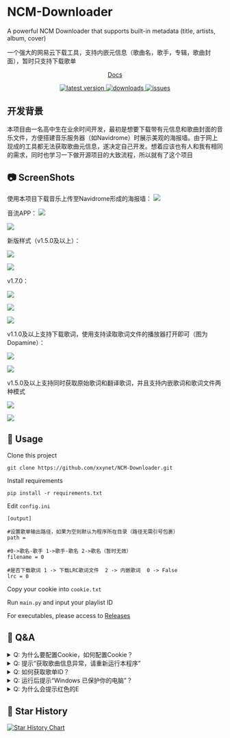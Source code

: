 # NCM-Downloader
A powerful NCM Downloader that supports built-in metadata (title, artists, album, cover)

一个强大的网易云下载工具，支持内嵌元信息（歌曲名，歌手，专辑，歌曲封面），暂时只支持下载歌单

<div align="center">

[Docs](https://ncm.xuxiny.top)

<a href="https://github.com/xxynet/NCM-Downloader/releases">
    <img src="https://img.shields.io/github/v/release/xxynet/NCM-Downloader" alt="latest version" />
  </a>

<a href="https://github.com/xxynet/NCM-Downloader/releases">
    <img src="https://img.shields.io/github/downloads/xxynet/NCM-Downloader/total" alt="downloads" />
  </a>

<a href="https://github.com/xxynet/NCM-Downloader/issues">
    <img src="https://img.shields.io/github/issues/xxynet/NCM-Downloader" alt="issues" />
  </a>

</div>

## 开发背景
本项目由一名高中生在业余时间开发，最初是想要下载带有元信息和歌曲封面的音乐文件，方便搭建音乐服务器（如Navidrome）时展示美观的海报墙。由于网上现成的工具都无法获取歌曲元信息，遂决定自己开发。想着应该也有人和我有相同的需求，同时也学习一下做开源项目的大致流程，所以就有了这个项目

## 📷 ScreenShots
使用本项目下载音乐上传至Navidrome形成的海报墙：
![](assest/Screenshot09.png)

音流APP：
![](assest/Screenshot10.png)

![](assest/Screenshot01-1.png)

新版样式（v1.5.0及以上）：

![](assest/Screenshot01-2.png)

![](assest/Screenshot02.png)

v1.7.0：

![](assest/Screenshot11.png)

![](assest/Screenshot03.png)

![](assest/Screenshot04.png)

v1.1.0及以上支持下载歌词，使用支持读取歌词文件的播放器打开即可（图为Dopamine）：

![](assest/Screenshot05.png)

![](assest/Screenshot06.png)

v1.5.0及以上支持同时获取原始歌词和翻译歌词，并且支持内嵌歌词和歌词文件两种模式

![](assest/Screenshot07.png)

![](assest/Screenshot08.png)

## 🔨 Usage
Clone this project

```
git clone https://github.com/xxynet/NCM-Downloader.git
```

Install requirements

```
pip install -r requirements.txt
```

Edit `config.ini`

```
[output]

#设置歌单输出路径，如果为空则默认为程序所在目录（路径无需引号包裹）
path = 

#0->歌名-歌手 1->歌手-歌名 2->歌名（暂时无效）
filename = 0

#是否下载歌词 1 -> 下载LRC歌词文件  2 -> 内嵌歌词  0 -> False
lrc = 0
```

Copy your cookie into `cookie.txt`

Run `main.py` and input your playlist ID


For executables, please access to [Releases](https://github.com/xxynet/NCM-Downloader/releases)

## 💬 Q&A

<details>

<summary>Q: 为什么要配置Cookie，如何配置Cookie？</summary>

> A: 由于网易云API调整，未登录用户只能获取歌单前10首歌曲，配置Cookie后可以获取完整歌单信息。
> 
> 首先访问[网易云官网](https://music.163.com/)，按键盘上的F12，打开DevTools，切换到Network（网络）选项卡，按键盘上的Ctrl+R刷新，随便点一个项目（如music.163.com），在Headers（标头）中下拉，找到Request Headers（请求标头）中的Cookie，复制右侧的值，填入配置文件即可。

</details>

<details>

<summary>Q: 提示“获取歌曲信息异常，请重新运行本程序”</summary>

> A: 网易云服务器繁忙，可以再试几次，若仍然无法下载，请等待一会儿再试

</details>

<details>

<summary>Q: 如何获取歌单ID？</summary>

> A: 使用网页版打开想要下载的歌单（必须是公开的歌单），复制链接中```?id=```后面的数字
>
> ```
> https://music.163.com/#/playlist?id=歌单ID
> ```

</details>

<details>

<summary>Q: 运行后提示“Windows 已保护你的电脑”？</summary>

> A: 本程序使用pyinstaller打包，请点击“更多信息” -> “仍要运行”

</details>

<details>

<summary>Q: 为什么会提示红色的E</summary>

> A: 该歌曲需要VIP才能收听，并且没有设置具有VIP的cookie

</details>

## 🌟 Star History

[![Star History Chart](https://api.star-history.com/svg?repos=xxynet/NCM-Downloader&type=Date)](https://star-history.com/#xxynet/NCM-Downloader&Date)